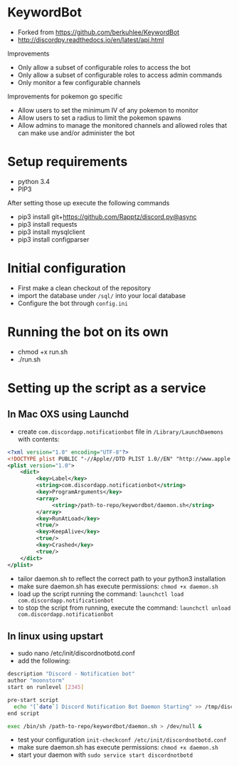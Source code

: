 # KeywordBot
* Forked from https://github.com/berkuhlee/KeywordBot
* http://discordpy.readthedocs.io/en/latest/api.html

Improvements
* Only allow a subset of configurable roles to access the bot
* Only allow a subset of configurable roles to access admin commands
* Only monitor a few configurable channels 

Improvements for pokemon go specific
* Allow users to set the minimum IV of any pokemon to monitor
* Allow users to set a radius to limit the pokemon spawns
* Allow admins to manage the monitored channels and allowed roles that can make use and/or administer the bot


Setup requirements
=====
- python 3.4
- PIP3

After setting those up execute the following commands
- pip3 install git+https://github.com/Rapptz/discord.py@async
- pip3 install requests
- pip3 install mysqlclient
- pip3 install configparser


Initial configuration
=====
- First make a clean checkout of the repository
- import the database under `/sql/` into your local database
- Configure the bot through `config.ini`
 
Running the bot on its own
=====
- chmod +x run.sh
- ./run.sh 


Setting up the script as a service
=====
In Mac OXS using Launchd
-----
- create `com.discordapp.notificationbot` file in `/Library/LaunchDaemons` with contents:
```xml
<?xml version="1.0" encoding="UTF-8"?>
<!DOCTYPE plist PUBLIC "-//Apple//DTD PLIST 1.0//EN" "http://www.apple.com/DTDs/PropertyList-1.0.dtd">
<plist version="1.0">
    <dict>
         <key>Label</key>
         <string>com.discordapp.notificationbot</string>
         <key>ProgramArguments</key>
         <array>
              <string>/path-to-repo/keywordbot/daemon.sh</string>
         </array>
         <key>RunAtLoad</key>
         <true/>
         <key>KeepAlive</key>
         <true/>
         <key>Crashed</key>
         <true/>
    </dict>
</plist>
```
- tailor daemon.sh to reflect the correct path to your python3 installation
- make sure daemon.sh has execute permissions: `chmod +x daemon.sh`
- load up the script running the command: `launchctl load com.discordapp.notificationbot`
- to stop the script from running, execute the command: `launchctl unload com.discordapp.notificationbot`

In linux using upstart
-----
- sudo nano /etc/init/discordnotbotd.conf
- add the following:
```bash
description "Discord - Notification bot"
author "moonstorm"
start on runlevel [2345]    

pre-start script
  echo "[`date`] Discord Notification Bot Daemon Starting" >> /tmp/discordnotbotd.log
end script

exec /bin/sh /path-to-repo/keywordbot/daemon.sh > /dev/null & 
```
- test your configuration `init-checkconf /etc/init/discordnotbotd.conf`
- make sure daemon.sh has execute permissions: `chmod +x daemon.sh`
- start your daemon with `sudo service start discordnotbotd`
